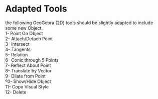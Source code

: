 # Adapted Tools
the following GeoGebra (2D) tools should be slightly adapted to include some new Object. <br>
1-  Point On Object<br>
2-  Attach/Detach Point<br>
3-  Intersect<br>
4-  Tangents<br>
5-  Relation<br>
6-  Conic through 5 Points<br>
7-  Reflect About Point<br>
8-  Translate by Vector<br>
9-  Dilate from Point<br>
º0-  Show/Hide Object<br>
11- Copu Visual Style<br>
12- Delete<br>
